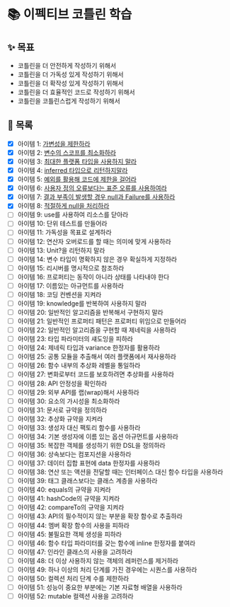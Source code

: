 # 📚 이펙티브 코틀린 학습

## ✨ 목표
- 코틀린을 더 안전하게 작성하기 위해서
- 코틀린을 더 가독성 있게 작성하기 위해서
- 코틀린을 더 확작성 있게 작성하기 위해서
- 코틀린을 더 효율적인 코드로 작성하기 위해서
- 코틀린을 코틀린스럽게 작성하기 위해서

## 🚀 목록
- [x] 아이템 1: [가변성을 제한하라](./ch01/item01/가변성을_제한하라.md) 
- [x] 아이템 2: [변수의 스코프를 최소화하라](./ch01/item02/변수의_스코프를_최소화하라.md) 
- [x] 아이템 3: [최대한 플랫폼 타입을 사용하지 말라](./ch01/item03/최대한_플랫폼_타입을_사용하지_말라.md)
- [x] 아이템 4: [inferred 타입으로 리턴하지말라](./ch01/item04/inferred_타입으로_리턴하지말라.md)
- [x] 아이템 5: [예외를 활용해 코드에 제한을 걸어라](./ch01/item05/예외를_활용해_코드에_제한을_걸어라.md)
- [x] 아이템 6: [사용자 정의 오류보다는 표준 오류를 사용하여라](./ch01/item06/사용자_정의_오류보다는_표준_오류를_사용하라.md)
- [x] 아이템 7: [결과 부족이 발생할 경우 null과 Failure를 사용하라](./ch01/item07/결과_부족이_발생할_경우_null과_Failure를_사용하라.md)
- [x] 아이템 8: [적절하게 null을 처리하라](./ch01/item08/적절하게_null을_처리하라.md)
- [ ] 아이템 9: use를 사용하여 리소스를 닫아라
- [ ] 아이템 10: 단위 테스트를 만들어라
- [ ] 아이템 11: 가독성을 목표로 설계하라
- [ ] 아이템 12: 연산자 오버로드를 할 때는 의미에 맞게 사용하라  
- [ ] 아이템 13: Unit?을 리턴하지 말라
- [ ] 아이템 14: 변수 타입이 명확하지 않은 경우 확실하게 지정하라
- [ ] 아이템 15: 리시버를 명시적으로 참조하라
- [ ] 아이템 16: 프로퍼티는 동작이 아니라 상태를 나타내야 한다
- [ ] 아이템 17: 이름있는 아규먼트를 사용하라
- [ ] 아이템 18: 코딩 컨벤션을 지켜라
- [ ] 아이템 19: knowledge를 반복하여 사용하지 말라
- [ ] 아이템 20: 일반적인 알고리즘을 반복해서 구현하지 말라
- [ ] 아이템 21: 일반적인 프로퍼티 패턴은 프로퍼티 위임으로 만들어라
- [ ] 아이템 22: 일반적인 알고리즘을 구현할 때 제네릭을 사용하라
- [ ] 아이템 23: 타입 파라미터의 섀도잉을 피하라
- [ ] 아이템 24: 제네릭 타입과 variance 한정자를 활용하라
- [ ] 아이템 25: 공통 모듈을 추출해서 여러 플랫폼에서 재사용하라
- [ ] 아이템 26: 함수 내부의 추상화 레벨을 통일하라
- [ ] 아이템 27: 변화로부터 코드를 보호하려면 추상화를 사용하라
- [ ] 아이템 28: API 안정성을 확인하라
- [ ] 아이템 29: 외부 API를 랩(wrap)해서 사용하라
- [ ] 아이템 30: 요소의 가시성을 최소화하라
- [ ] 아이템 31: 문서로 규약을 정의하라
- [ ] 아이템 32: 추상화 규약을 지켜라
- [ ] 아이템 33: 생성자 대신 팩토리 함수를 사용하라
- [ ] 아이템 34: 기본 생성자에 이름 있는 옵션 아규먼트를 사용하라
- [ ] 아이템 35: 복잡한 객체를 생성하기 위한 DSL을 정의하라
- [ ] 아이템 36: 상속보다는 컴포지션을 사용하라
- [ ] 아이템 37: 데이터 집합 표현에 data 한정자를 사용하라
- [ ] 아이템 38: 연산 또는 액션을 전달할 때는 인터페이스 대신 함수 타입을 사용하라 
- [ ] 아이템 39: 태그 클래스보다는 클래스 계층을 사용하라
- [ ] 아이템 40: equals의 규약을 지켜라
- [ ] 아이템 41: hashCode의 규약을 지켜라
- [ ] 아이템 42: compareTo의 규약을 지켜라
- [ ] 아이템 43: API의 필수적이지 않는 부분을 확장 함수로 추출하라
- [ ] 아이템 44: 멤버 확장 함수의 사용을 피하라
- [ ] 아이템 45: 불필요한 객체 생성을 피하라
- [ ] 아이템 46: 함수 타입 파라미터를 갖는 함수에 inline 한정자를 붙여라
- [ ] 아이템 47: 인라인 클래스의 사용을 고려하라
- [ ] 아이템 48: 더 이상 사용하지 않는 객체의 레퍼런스를 제거하라
- [ ] 아이템 49: 하나 이상의 처리 단계를 가진 경우에는 시퀀스를 사용하라
- [ ] 아이템 50: 컬렉션 처리 단계 수를 제한하라
- [ ] 아이템 51: 성능이 중요한 부분에는 기본 자료형 배열을 사용하라
- [ ] 아이템 52: mutable 컬렉션 사용을 고려하라